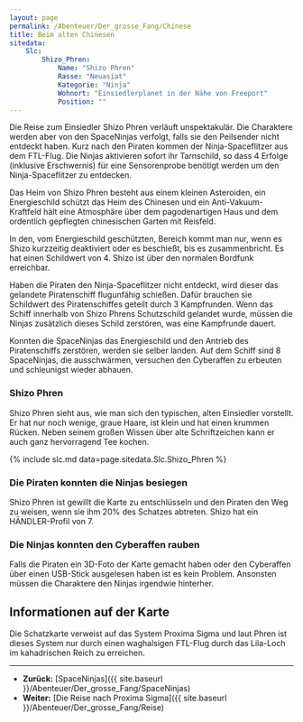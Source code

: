 ```yaml
---
layout: page
permalink: /Abenteuer/Der_grosse_Fang/Chinese
title: Beim alten Chinesen
sitedata:
    Slc:
        Shizo_Phren:
            Name: "Shizo Phren"
            Rasse: "Neuasiat"
            Kategorie: "Ninja"
            Wohnort: "Einsiedlerplanet in der Nähe von Freeport"
            Position: ""
---
```




Die Reise zum Einsiedler Shizo Phren verläuft unspektakulär. Die Charaktere werden aber von den SpaceNinjas verfolgt, falls sie den Peilsender nicht entdeckt haben. Kurz nach den Piraten kommen der Ninja-Spaceflitzer aus dem FTL-Flug. Die Ninjas aktivieren sofort ihr Tarnschild, so dass 4 Erfolge (inklusive Erschwernis) für eine Sensorenprobe benötigt werden um den Ninja-Spaceflitzer zu entdecken.

Das Heim von Shizo Phren besteht aus einem kleinen Asteroiden, ein Energieschild schützt das Heim des Chinesen und ein Anti-Vakuum-Kraftfeld hält eine Atmosphäre über dem pagodenartigen Haus und dem ordentlich gepflegten chinesischen Garten mit Reisfeld.

In den, vom Energieschild geschützten, Bereich kommt man nur, wenn es Shizo kurzzeitig deaktiviert oder es beschießt, bis es zusammenbricht. Es hat einen Schildwert von 4. Shizo ist über den normalen Bordfunk erreichbar.

Haben die Piraten den Ninja-Spaceflitzer nicht entdeckt, wird dieser das gelandete Piratenschiff flugunfähig schießen. Dafür brauchen sie Schildwert des Piratenschiffes geteilt durch 3 Kampfrunden. Wenn das Schiff innerhalb von Shizo Phrens Schutzschild gelandet wurde, müssen die Ninjas zusätzlich dieses Schild zerstören, was eine Kampfrunde dauert.

Konnten die SpaceNinjas das Energieschild und den Antrieb des Piratenschiffs zerstören, werden sie selber landen. Auf dem Schiff sind 8 SpaceNinjas, die ausschwärmen, versuchen den Cyberaffen zu erbeuten und schleunigst wieder abhauen.

### Shizo Phren

Shizo Phren sieht aus, wie man sich den typischen, alten Einsiedler vorstellt. Er hat nur noch wenige, graue Haare, ist klein und hat einen krummen Rücken. Neben seinem großen Wissen über alte Schriftzeichen kann er auch ganz hervorragend Tee kochen.

{% include slc.md data=page.sitedata.Slc.Shizo_Phren %}

### Die Piraten konnten die Ninjas besiegen

Shizo Phren ist gewillt die Karte zu entschlüsseln und den Piraten den Weg zu weisen, wenn sie ihm 20% des Schatzes abtreten. Shizo hat ein HÄNDLER-Profil von 7.

### Die Ninjas konnten den Cyberaffen rauben

Falls die Piraten ein 3D-Foto der Karte gemacht haben oder den Cyberaffen über einen USB-Stick ausgelesen haben ist es kein Problem. Ansonsten müssen die Charaktere den Ninjas irgendwie hinterher.

## Informationen auf der Karte

Die Schatzkarte verweist auf das System Proxima Sigma und laut Phren ist dieses System nur durch einen waghalsigen FTL-Flug durch das Lila-Loch im kahadrischen Reich zu erreichen.

***

- **Zurück:** [SpaceNinjas]({{ site.baseurl }}/Abenteuer/Der_grosse_Fang/SpaceNinjas)
- **Weiter:** [Die Reise nach Proxima Sigma]({{ site.baseurl }}/Abenteuer/Der_grosse_Fang/Reise)
